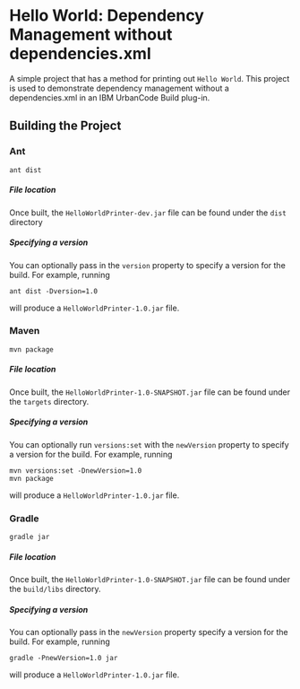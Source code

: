 # Hello World: Dependency Management without dependencies.xml
A simple project that has a method for printing out `Hello World`. This project is used to demonstrate dependency management without a dependencies.xml in an IBM UrbanCode Build plug-in.

## Building the Project
### Ant
```
ant dist
```

##### File location
Once built, the `HelloWorldPrinter-dev.jar` file can be found under the `dist` directory

##### Specifying a version
You can optionally pass in the `version` property to specify a version for the build. For example, running
```
ant dist -Dversion=1.0
```
will produce a `HelloWorldPrinter-1.0.jar` file.

### Maven
```
mvn package
```

##### File location
Once built, the `HelloWorldPrinter-1.0-SNAPSHOT.jar` file can be found under the `targets` directory.

##### Specifying a version
You can optionally run `versions:set` with the `newVersion` property to specify a version for the build. For example, running
```
mvn versions:set -DnewVersion=1.0
mvn package
```
will produce a `HelloWorldPrinter-1.0.jar` file.

### Gradle
```
gradle jar
```

##### File location
Once built, the `HelloWorldPrinter-1.0-SNAPSHOT.jar` file can be found under the `build/libs` directory.

##### Specifying a version
You can optionally pass in the `newVersion` property specify a version for the build. For example, running
```
gradle -PnewVersion=1.0 jar
```
will produce a `HelloWorldPrinter-1.0.jar` file.
